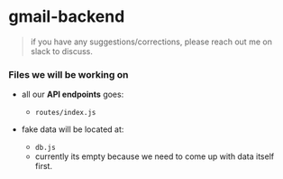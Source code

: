 # gmail-backend

> if you have any suggestions/corrections, please reach out me on slack to discuss.

### Files we will be working on

- all our **API endpoints** goes:

  - `routes/index.js`

- fake data will be located at:
  - `db.js`
  - currently its empty because we need to come up with data itself first.
